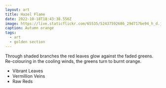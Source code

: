 ```yaml
---
layout: art
title: Hazel Flame
date: 2022-10-18T18:43:38.556Z
image: https://live.staticflickr.com/65535/52437592686_29d717be94_h_d.jpg
caption: Autumn orange
tags:
  - art
  - golden section
---
```

Through shaded branches the red leaves glow against the faded greens. Re-colouring in the cooling winds, the greens turn to burnt orange.

* Vibrant Leaves
* Vermillion Veins
* Raw Reds
